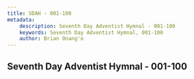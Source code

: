 ```yaml
---
title: SDAH - 001-100
metadata:
    description: Seventh Day Adventist Hymnal - 001-100
    keywords: Seventh Day Adventist Hymnal, 001-100
    author: Brian Onang'o
---
```



## Seventh Day Adventist Hymnal - 001-100
  